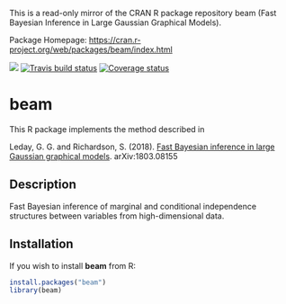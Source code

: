 This is a read-only mirror of the CRAN R package repository beam (Fast Bayesian Inference in Large Gaussian Graphical Models). 

Package Homepage: https://cran.r-project.org/web/packages/beam/index.html

[![](https://cranlogs.r-pkg.org/badges/beam)](https://cran.r-project.org/package=beam)
[![Travis build status](https://travis-ci.org/gleday/beam.svg?branch=master)](https://travis-ci.org/gleday/beam)
[![Coverage status](https://codecov.io/gh/gleday/beam/branch/master/graph/badge.svg)](https://codecov.io/github/gleday/beam?branch=master)

# beam

This R package implements the method described in

Leday, G. G. and Richardson, S. (2018). [Fast Bayesian inference in large Gaussian graphical models](https://arxiv.org/abs/1803.08155). arXiv:1803.08155

## Description

Fast Bayesian inference of marginal and conditional independence structures between variables from high-dimensional data.

## Installation

If you wish to install **beam** from R:

```R
install.packages("beam")
library(beam)
```